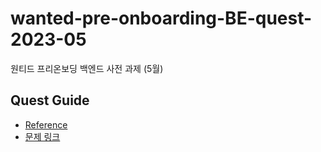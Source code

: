 # wanted-pre-onboarding-BE-quest-2023-05
원티드 프리온보딩 백엔드 사전 과제 (5월)


## Quest Guide
* [Reference](https://github.com/JunBeum-Cho/wanted-pre-onboarding-challenge-BE-task-may)
* [문제 링크](https://forms.reform.app/V7XxrI/preonboarding/ZbH1Lt)
